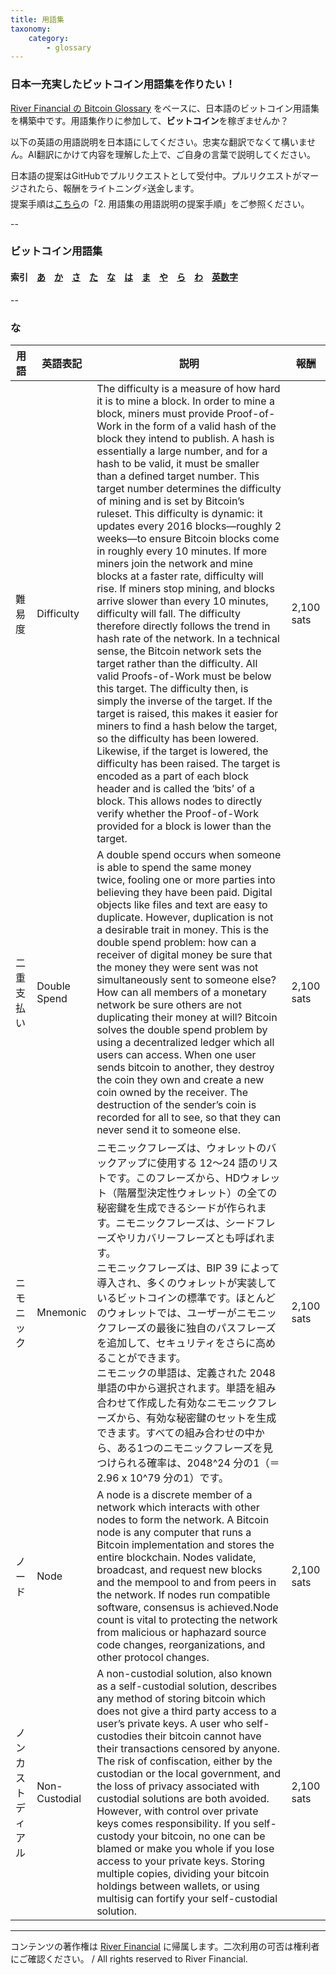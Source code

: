 ```yaml
---
title: 用語集
taxonomy:
    category:
        - glossary
---
```


### 日本一充実したビットコイン用語集を作りたい！

[River Financial の Bitcoin Glossary](https://river.com/learn/terms/) をベースに、日本語のビットコイン用語集を構築中です。用語集作りに参加して、**ビットコイン**を稼ぎませんか？

以下の英語の用語説明を日本語にしてください。忠実な翻訳でなくて構いません。AI翻訳にかけて内容を理解した上で、ご自身の言葉で説明してください。

日本語の提案はGitHubでプルリクエストとして受付中。プルリクエストがマージされたら、報酬をライトニング⚡️送金します。<br>
提案手順は[こちら](https://github.com/lostinbitcoin/categories/wiki)の「2. 用語集の用語説明の提案手順」をご参照ください。

--
### ビットコイン用語集
#### 索引　[あ](http://lostinbitcoin.jp.testrs.jp/staging/glossary/glossary-a/#a)　[か](http://lostinbitcoin.jp.testrs.jp/staging/glossary/glossary-ka/#ka)　[さ](http://lostinbitcoin.jp.testrs.jp/staging/glossary/glossary-sa/#sa)　[た](http://lostinbitcoin.jp.testrs.jp/staging/glossary/glossary-ta/#ta)　[な](http://lostinbitcoin.jp.testrs.jp/staging/glossary/glossary-na/#na)　[は](http://lostinbitcoin.jp.testrs.jp/staging/glossary/glossary-ha/#ha)　[ま](http://lostinbitcoin.jp.testrs.jp/staging/glossary/glossary-ma/#ma)　[や](http://lostinbitcoin.jp.testrs.jp/staging/glossary/glossary-ya/#ya)　[ら](http://lostinbitcoin.jp.testrs.jp/staging/glossary/glossary-ra/#ra)　</a>[わ](http://lostinbitcoin.jp.testrs.jp/staging/glossary/glossary-wa/#wa)　[英数字](http://lostinbitcoin.jp.testrs.jp/staging/glossary/glossary-number/#number)
--

### <a id="na"></a>な

|  用語  |  英語表記  |  説明  |  報酬  |
| ---- | ---- | ---- |---- |
|<a id="difficulty"></a>難易度| Difficulty|The difficulty is a measure of how hard it is to mine a block. In order to mine a block, miners must provide Proof-of-Work in the form of a valid hash of the block they intend to publish. A hash is essentially a large number, and for a hash to be valid, it must be smaller than a defined target number. This target number determines the difficulty of mining and is set by Bitcoin’s ruleset. This difficulty is dynamic: it updates every 2016 blocks—roughly 2 weeks—to ensure Bitcoin blocks come in roughly every 10 minutes. If more miners join the network and mine blocks at a faster rate, difficulty will rise. If miners stop mining, and blocks arrive slower than every 10 minutes, difficulty will fall. The difficulty therefore directly follows the trend in hash rate of the network. In a technical sense, the Bitcoin network sets the target rather than the difficulty. All valid Proofs-of-Work must be below this target. The difficulty then, is simply the inverse of the target. If the target is raised, this makes it easier for miners to find a hash below the target, so the difficulty has been lowered. Likewise, if the target is lowered, the difficulty has been raised. The target is encoded as a part of each block header and is called the ‘bits’ of a block. This allows nodes to directly verify whether the Proof-of-Work provided for a block is lower than the target.| 2,100 sats  |
|<a id="double_spend"></a>二重支払い| Double Spend |A double spend occurs when someone is able to spend the same money twice, fooling one or more parties into believing they have been paid. Digital objects like files and text are easy to duplicate. However, duplication is not a desirable trait in money. This is the double spend problem: how can a receiver of digital money be sure that the money they were sent was not simultaneously sent to someone else? How can all members of a monetary network be sure others are not duplicating their money at will? Bitcoin solves the double spend problem by using a decentralized ledger which all users can access. When one user sends bitcoin to another, they destroy the coin they own and create a new coin owned by the receiver. The destruction of the sender’s coin is recorded for all to see, so that they can never send it to someone else.| 2,100 sats  |
|<a id="mnemonic"></a>ニモニック| Mnemonic|ニモニックフレーズは、ウォレットのバックアップに使用する 12〜24 語のリストです。このフレーズから、HDウォレット（階層型決定性ウォレット）の全ての秘密鍵を生成できるシードが作られます。ニモニックフレーズは、シードフレーズやリカバリーフレーズとも呼ばれます。<br>ニモニックフレーズは、BIP 39 によって導入され、多くのウォレットが実装しているビットコインの標準です。ほとんどのウォレットでは、ユーザーがニモニックフレーズの最後に独自のパスフレーズを追加して、セキュリティをさらに高めることができます。<br>ニモニックの単語は、定義された 2048 単語の中から選択されます。単語を組み合わせて作成した有効なニモニックフレーズから、有効な秘密鍵のセットを生成できます。すべての組み合わせの中から、ある1つのニモニックフレーズを見つけられる確率は、2048^24 分の1（＝ 2.96 x 10^79 分の1）です。| 2,100 sats  |
|<a id="node"></a>ノード|  Node |  A node is a discrete member of a network which interacts with other nodes to form the network. A Bitcoin node is any computer that runs a Bitcoin implementation and stores the entire blockchain. Nodes validate, broadcast, and request new blocks and the mempool to and from peers in the network. If nodes run compatible software, consensus is achieved.Node count is vital to protecting the network from malicious or haphazard source code changes, reorganizations, and other protocol changes. | 2,100 sats  |
|<a id="non_custodial"></a>ノンカストディアル| Non-Custodial | A non-custodial solution, also known as a self-custodial solution, describes any method of storing bitcoin which does not give a third party access to a user’s private keys. A user who self-custodies their bitcoin cannot have their transactions censored by anyone. The risk of confiscation, either by the custodian or the local government, and the loss of privacy associated with custodial solutions are both avoided. However, with control over private keys comes responsibility. If you self-custody your bitcoin, no one can be blamed or make you whole if you lose access to your private keys. Storing multiple copies, dividing your bitcoin holdings between wallets, or using multisig can fortify your self-custodial solution. | 2,100 sats  |

---
コンテンツの著作権は [River Financial](https://river.com/) に帰属します。二次利用の可否は権利者にご確認ください。 / All rights reserved to River Financial.
